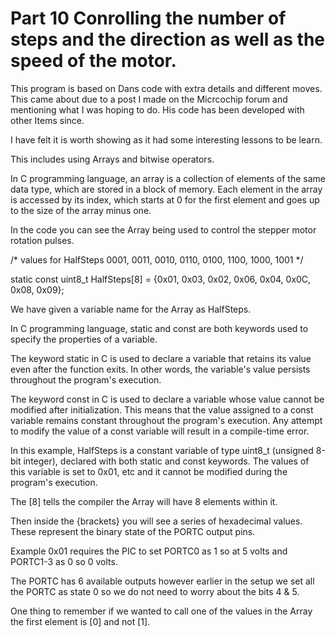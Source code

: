 # Part 10 Conrolling the number of steps and the  direction as well as the speed of the motor.

This program is based on Dans code with extra details and different moves. This came about due to a post I made on the Micrcochip forum and mentioning what I was hoping to do. His code has been developed with other Items since.

I have felt it is worth showing as it had some interesting lessons to be learn.

This includes using Arrays and bitwise operators.

In C programming language, an array is a collection of elements of the same data type, which are stored in a block of memory. Each element in the array is accessed by its index, which starts at 0 for the first element and goes up to the size of the array minus one.

In the code you can see the Array being used to control the stepper motor rotation pulses.

/*  values for HalfSteps             0001, 0011, 0010, 0110, 0100, 1100, 1000, 1001 */

static const uint8_t HalfSteps[8] = {0x01, 0x03, 0x02, 0x06, 0x04, 0x0C, 0x08, 0x09};

We have given a variable name for the Array as HalfSteps.

In C programming language, static and const are both keywords used to specify the properties of a variable.

The keyword static in C is used to declare a variable that retains its value even after the function exits. In other words, the variable's value persists throughout the program's execution.

The keyword const in C is used to declare a variable whose value cannot be modified after initialization. This means that the value assigned to a const variable remains constant throughout the program's execution. Any attempt to modify the value of a const variable will result in a compile-time error.

In this example, HalfSteps is a constant variable of type uint8_t (unsigned 8-bit integer), declared with both static and const keywords. The values of this variable is set to 0x01, etc and it cannot be modified during the program's execution.

The [8] tells the compiler the Array will have 8 elements within it.

Then inside the {brackets} you will see a series of hexadecimal values. These represent the binary state of the PORTC output pins.

Example 0x01 requires the PIC to set PORTC0 as 1 so at 5 volts and PORTC1-3 as 0 so 0 volts.

The PORTC has 6 available outputs however earlier in the setup we set all the PORTC as state 0 so we do not need to worry about the bits 4 & 5.

One thing to remember if we wanted to call one of the values in the Array the first element is [0] and not [1].
